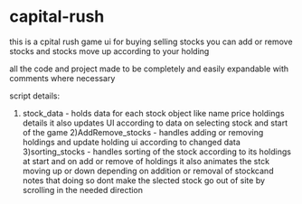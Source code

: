 # capital-rush
this is a cpital rush game ui for buying selling stocks 
you can add or remove stocks and stocks move up according to your holding

all the code and project made to be completely and easily expandable with comments where necessary 

script details:
1) stock_data - holds data for each stock object like name price holdings details it also updates UI according to data on selecting stock and start of the game
2)AddRemove_stocks - handles adding or removing holdings and update holding ui according to changed data
3)sorting_stocks - handles sorting of the stock according to its holdings at start and on add or remove of holdings it also animates the stck moving up or down depending on addition or removal of stockcand notes that doing so dont make the slected stock go out of site by scrolling in the needed direction
